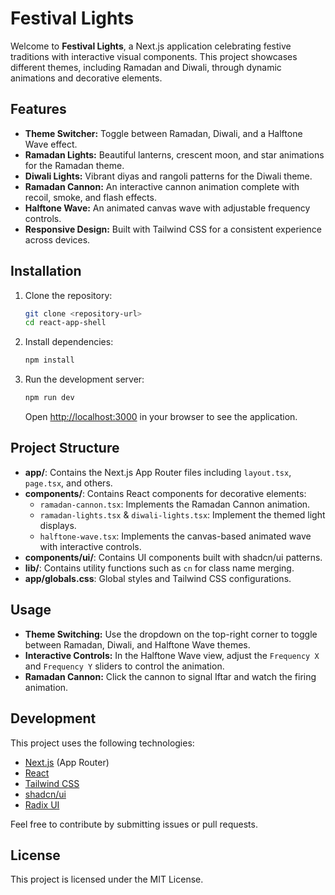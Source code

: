 # Festival Lights

Welcome to **Festival Lights**, a Next.js application celebrating festive traditions with interactive visual components. This project showcases different themes, including Ramadan and Diwali, through dynamic animations and decorative elements.

## Features

- **Theme Switcher:** Toggle between Ramadan, Diwali, and a Halftone Wave effect.
- **Ramadan Lights:** Beautiful lanterns, crescent moon, and star animations for the Ramadan theme.
- **Diwali Lights:** Vibrant diyas and rangoli patterns for the Diwali theme.
- **Ramadan Cannon:** An interactive cannon animation complete with recoil, smoke, and flash effects.
- **Halftone Wave:** An animated canvas wave with adjustable frequency controls.
- **Responsive Design:** Built with Tailwind CSS for a consistent experience across devices.

## Installation

1. Clone the repository:

   ```bash
   git clone <repository-url>
   cd react-app-shell
   ```

2. Install dependencies:

   ```bash
   npm install
   ```

3. Run the development server:

   ```bash
   npm run dev
   ```

   Open [http://localhost:3000](http://localhost:3000) in your browser to see the application.

## Project Structure

- **app/**: Contains the Next.js App Router files including `layout.tsx`, `page.tsx`, and others.
- **components/**: Contains React components for decorative elements:
  - `ramadan-cannon.tsx`: Implements the Ramadan Cannon animation.
  - `ramadan-lights.tsx` & `diwali-lights.tsx`: Implement the themed light displays.
  - `halftone-wave.tsx`: Implements the canvas-based animated wave with interactive controls.
- **components/ui/**: Contains UI components built with shadcn/ui patterns.
- **lib/**: Contains utility functions such as `cn` for class name merging.
- **app/globals.css**: Global styles and Tailwind CSS configurations.

## Usage

- **Theme Switching:** Use the dropdown on the top-right corner to toggle between Ramadan, Diwali, and Halftone Wave themes.
- **Interactive Controls:** In the Halftone Wave view, adjust the `Frequency X` and `Frequency Y` sliders to control the animation.
- **Ramadan Cannon:** Click the cannon to signal Iftar and watch the firing animation.

## Development

This project uses the following technologies:

- [Next.js](https://nextjs.org/) (App Router)
- [React](https://reactjs.org/)
- [Tailwind CSS](https://tailwindcss.com/)
- [shadcn/ui](https://ui.shadcn.com/)
- [Radix UI](https://www.radix-ui.com/)

Feel free to contribute by submitting issues or pull requests.

## License

This project is licensed under the MIT License. 